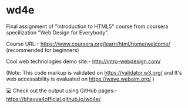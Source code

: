 # wd4e
Final assignment of "Introduction to HTML5" course from coursera specilization "Web Design for Everybody".

Course URL:- https://www.coursera.org/learn/html/home/welcome/ (recommended for beginners)

Cool web technologies demo site:- http://intro-webdesign.com/

(Note: This code markup is validated on https://validator.w3.org/ and It's web accessability is evaluated on https://wave.webaim.org/ )

💻 Check out the output using GitHub pages:- https://bhavya4official.github.io/wd4e/
